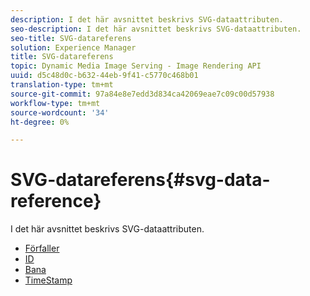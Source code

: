 ```yaml
---
description: I det här avsnittet beskrivs SVG-dataattributen.
seo-description: I det här avsnittet beskrivs SVG-dataattributen.
seo-title: SVG-datareferens
solution: Experience Manager
title: SVG-datareferens
topic: Dynamic Media Image Serving - Image Rendering API
uuid: d5c48d0c-b632-44eb-9f41-c5770c468b01
translation-type: tm+mt
source-git-commit: 97a84e8e7edd3d834ca42069eae7c09c00d57938
workflow-type: tm+mt
source-wordcount: '34'
ht-degree: 0%

---
```



# SVG-datareferens{#svg-data-reference}

I det här avsnittet beskrivs SVG-dataattributen.

* [Förfaller](r-expiration-svg.md)
* [ID](r-id-svg.md)
* [Bana](r-path-svg.md)
* [TimeStamp](r-timestamp-svg.md)
